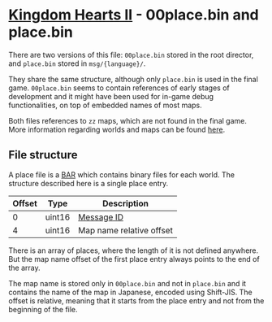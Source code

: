 # [Kingdom Hearts II](../../index) - 00place.bin and place.bin

There are two versions of this file: `00place.bin` stored in the root director, and `place.bin` stored in `msg/{language}/`.

They share the same structure, although only `place.bin` is used in the final game. `00place.bin` seems to contain references of early stages of development and it might have been used for in-game debug functionalities, on top of embedded names of most maps.

Both files references to `zz` maps, which are not found in the final game. More information regarding worlds and maps can be found [here](../../worlds).

## File structure

A place file is a [BAR](bar) which contains binary files for each world. The structure described here is a single place entry.

| Offset | Type   | Description
|--------|--------|------------
| 0      | uint16 | [Message ID](msg)
| 4      | uint16 | Map name relative offset

There is an array of places, where the length of it is not defined anywhere. But the map name offset of the first place entry always points to the end of the array.

The map name is stored only in `00place.bin` and not in `place.bin` and it contains the name of the map in Japanese, encoded using Shift-JIS. The offset is relative, meaning that it starts from the place entry and not from the beginning of the file.
